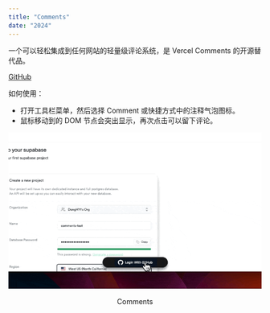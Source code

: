 ```yaml
---
title: "Comments"
date: "2024"
---
```


一个可以轻松集成到任何网站的轻量级评论系统，是 Vercel Comments 的开源替代品。

[GitHub](https://github.com/hidaviddong/comments)

如何使用：

- 打开工具栏菜单，然后选择 Comment 或快捷方式中的注释气泡图标。
- 鼠标移动到的 DOM 节点会突出显示，再次点击可以留下评论。



![main](../assets/comments/comments.gif)

<center>Comments</center>